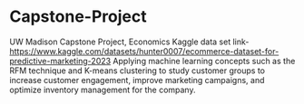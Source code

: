 # Capstone-Project
UW Madison Capstone Project, Economics
Kaggle data set link-https://www.kaggle.com/datasets/hunter0007/ecommerce-dataset-for-predictive-marketing-2023
Applying machine learning concepts such as the RFM technique and K-means clustering to study
customer groups to increase customer engagement, improve marketing campaigns, and optimize
inventory management for the company.
